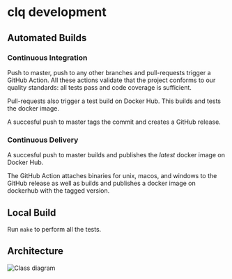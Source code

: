 # clq development
## Automated Builds
### Continuous Integration
Push to master, push to any other branches and pull-requests trigger a GitHub Action.
All these actions validate that the project conforms to our
quality standards: all tests pass and code coverage is sufficient.

Pull-requests also trigger a test build on Docker Hub. This builds and tests the docker image.

A succesful push to master tags the commit and creates a GitHub release.

### Continuous Delivery
A succesful push to master builds and publishes the _latest_ docker image on Docker Hub.

The GitHub Action attaches binaries for unix, macos, and windows to the GitHub release
as well as builds and publishes a docker image on dockerhub with the tagged version.

## Local Build
Run `make` to perform all the tests.

## Architecture
![Class diagram](http://www.plantuml.com/plantuml/proxy?cache=no&src=https://raw.githubusercontent.com/denisa/clq/master/docs/class_diagram.puml)
